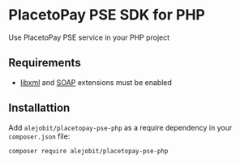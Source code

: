 # PlacetoPay PSE SDK for PHP

Use PlacetoPay PSE service in your PHP project

## Requirements

- [libxml](http://php.net/manual/en/book.libxml.php) and [SOAP](http://php.net/manual/en/book.soap.php) extensions must be enabled

## Installattion

Add ``alejobit/placetopay-pse-php`` as a require dependency in your ``composer.json`` file:

```bash
composer require alejobit/placetopay-pse-php
```
